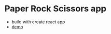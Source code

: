 # Paper Rock Scissors app

- build with create react app
- [demo](https://young-escarpment-88528.herokuapp.com/)
